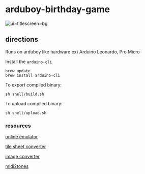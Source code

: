 # arduboy-birthday-game

![ui~titlescreen~bg](https://github.com/cjgammon/arduboy-birthday-game/assets/192022/12e54039-e2b5-478e-b0a2-404b24606af0)

## directions

Runs on arduboy like hardware ex) Arduino Leonardo, Pro Micro

Install the `arduino-cli`

```
brew update
brew install arduino-cli
```

To export compiled binary:

```
sh shell/build.sh
```

To upload compiled binary:

```
sh shell/upload.sh
```

### resources

[online emulator](https://felipemanga.github.io/ProjectABE/)

[tile sheet converter](http://www.bloggingadeadhorse.com/TeamARGTileSheetConverter/)

[image converter](http://www.bloggingadeadhorse.com/TeamARGImgConverter/)

[midi2tones](https://github.com/MLXXXp/midi2tones)
